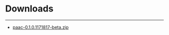 # Downloads

---
- [paac-0.1.0.1171817-beta.zip](https://raw.githubusercontent.com/UrbanCode/IBM-UCD-PLUGINS/main/files/PAAC/paac-0.1.0.1171817-beta.zip)



